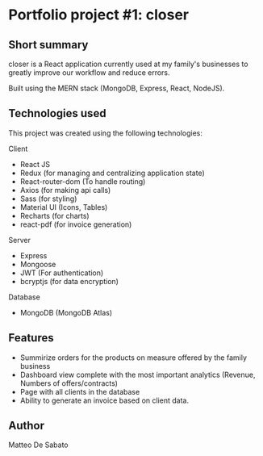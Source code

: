 # Portfolio project #1: closer

## Short summary

closer is a React application currently used at my family's businesses to greatly improve our workflow and reduce errors. 

Built using the MERN stack (MongoDB, Express, React, NodeJS). 

## Technologies used 

This project was created using the following technologies:

Client

- React JS
- Redux (for managing and centralizing application state)
- React-router-dom (To handle routing)
- Axios (for making api calls)
- Sass (for styling)
- Material UI (Icons, Tables)
- Recharts (for charts)
- react-pdf (for invoice generation)

Server

- Express
- Mongoose
- JWT (For authentication)
- bcryptjs (for data encryption)

Database

- MongoDB (MongoDB Atlas)

## Features

- Summirize orders for the products on measure offered by the family business
- Dashboard view complete with the most important analytics (Revenue, Numbers of offers/contracts)
- Page with all clients in the database
- Ability to generate an invoice based on client data.

## Author

Matteo De Sabato


